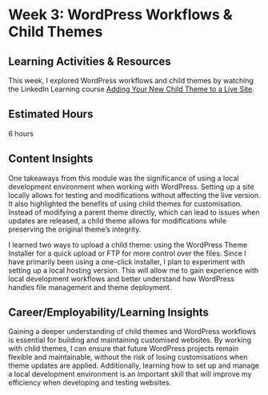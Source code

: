 # **Week 3: WordPress Workflows & Child Themes**

## **Learning Activities & Resources**  
This week, I explored WordPress workflows and child themes by watching the LinkedIn Learning course [Adding Your New Child Theme to a Live Site](https://www.linkedin.com/learning/wordpress-workflows-2015/adding-your-new-child-theme-to-a-live-site-on-the-web?autoSkip=true&resume=false&u=2223545). 

## **Estimated Hours**  
6 hours

## **Content Insights**  
One takeaways from this module was the significance of using a local development environment when working with WordPress. Setting up a site locally allows for testing and modifications without affecting the live version. It also highlighted the benefits of using child themes for customisation. Instead of modifying a parent theme directly, which can lead to issues when updates are released, a child theme allows for modifications while preserving the original theme’s integrity.  

I learned two ways to upload a child theme: using the WordPress Theme Installer for a quick upload or FTP for more control over the files. Since I have primarily been using a one-click installer, I plan to experiment with setting up a local hosting version. This will allow me to gain experience with local development workflows and better understand how WordPress handles file management and theme deployment.  

## **Career/Employability/Learning Insights**  
Gaining a deeper understanding of child themes and WordPress workflows is essential for building and maintaining customised websites. By working with child themes, I can ensure that future WordPress projects remain flexible and maintainable, without the risk of losing customisations when theme updates are applied. Additionally, learning how to set up and manage a local development environment is an important skill that will improve my efficiency when developing and testing websites.   

